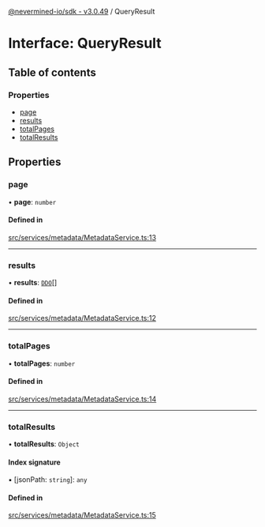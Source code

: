 [@nevermined-io/sdk - v3.0.49](../code-reference.md) / QueryResult

# Interface: QueryResult

## Table of contents

### Properties

- [page](QueryResult.md#page)
- [results](QueryResult.md#results)
- [totalPages](QueryResult.md#totalpages)
- [totalResults](QueryResult.md#totalresults)

## Properties

### page

• **page**: `number`

#### Defined in

[src/services/metadata/MetadataService.ts:13](https://github.com/nevermined-io/sdk-js/blob/8180ee1d53a2c732dcde9fa47eb88586f44827dd/src/services/metadata/MetadataService.ts#L13)

---

### results

• **results**: [`DDO`](../classes/DDO.md)[]

#### Defined in

[src/services/metadata/MetadataService.ts:12](https://github.com/nevermined-io/sdk-js/blob/8180ee1d53a2c732dcde9fa47eb88586f44827dd/src/services/metadata/MetadataService.ts#L12)

---

### totalPages

• **totalPages**: `number`

#### Defined in

[src/services/metadata/MetadataService.ts:14](https://github.com/nevermined-io/sdk-js/blob/8180ee1d53a2c732dcde9fa47eb88586f44827dd/src/services/metadata/MetadataService.ts#L14)

---

### totalResults

• **totalResults**: `Object`

#### Index signature

▪ [jsonPath: `string`]: `any`

#### Defined in

[src/services/metadata/MetadataService.ts:15](https://github.com/nevermined-io/sdk-js/blob/8180ee1d53a2c732dcde9fa47eb88586f44827dd/src/services/metadata/MetadataService.ts#L15)
